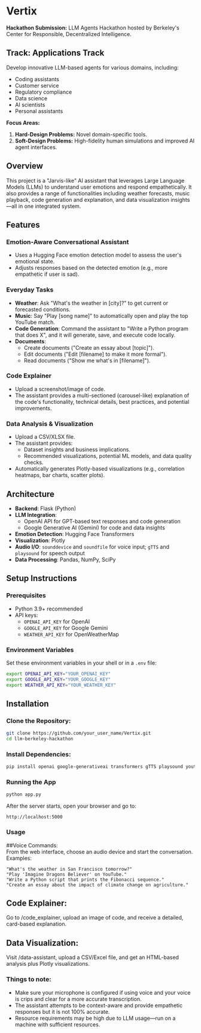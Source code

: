 # Vertix

**Hackathon Submission:** LLM Agents Hackathon hosted by Berkeley's Center for Responsible, Decentralized Intelligence. 

## Track: Applications Track

Develop innovative LLM-based agents for various domains, including:
- Coding assistants
- Customer service
- Regulatory compliance
- Data science
- AI scientists
- Personal assistants

**Focus Areas:**
1. **Hard-Design Problems:** Novel domain-specific tools.
2. **Soft-Design Problems:** High-fidelity human simulations and improved AI agent interfaces.
## Overview

This project is a "Jarvis-like" AI assistant that leverages Large Language Models (LLMs) to understand user emotions and respond empathetically. It also provides a range of functionalities including weather forecasts, music playback, code generation and explanation, and data visualization insights—all in one integrated system.

## Features

### Emotion-Aware Conversational Assistant
- Uses a Hugging Face emotion detection model to assess the user's emotional state.
- Adjusts responses based on the detected emotion (e.g., more empathetic if user is sad).

### Everyday Tasks
- **Weather**: Ask "What's the weather in [city]?" to get current or forecasted conditions.
- **Music**: Say "Play [song name]" to automatically open and play the top YouTube match.
- **Code Generation**: Command the assistant to "Write a Python program that does X", and it will generate, save, and execute code locally.
- **Documents**:  
  - Create documents ("Create an essay about [topic]").  
  - Edit documents ("Edit [filename] to make it more formal").  
  - Read documents ("Show me what's in [filename]").

### Code Explainer
- Upload a screenshot/image of code.
- The assistant provides a multi-sectioned (carousel-like) explanation of the code's functionality, technical details, best practices, and potential improvements.

### Data Analysis & Visualization
- Upload a CSV/XLSX file.
- The assistant provides:
  - Dataset insights and business implications.
  - Recommended visualizations, potential ML models, and data quality checks.
- Automatically generates Plotly-based visualizations (e.g., correlation heatmaps, bar charts, scatter plots).

## Architecture

- **Backend**: Flask (Python)
- **LLM Integration**:  
  - OpenAI API for GPT-based text responses and code generation  
  - Google Generative AI (Gemini) for code and data insights
- **Emotion Detection**: Hugging Face Transformers
- **Visualization**: Plotly
- **Audio I/O**: `sounddevice` and `soundfile` for voice input; `gTTS` and `playsound` for speech output
- **Data Processing**: Pandas, NumPy, SciPy

## Setup Instructions

### Prerequisites
- Python 3.9+ recommended
- API keys:
  - `OPENAI_API_KEY` for OpenAI
  - `GOOGLE_API_KEY` for Google Gemini
  - `WEATHER_API_KEY` for OpenWeatherMap

### Environment Variables
Set these environment variables in your shell or in a `.env` file:
```bash
export OPENAI_API_KEY="YOUR_OPENAI_KEY"
export GOOGLE_API_KEY="YOUR_GOOGLE_KEY"
export WEATHER_API_KEY="YOUR_WEATHER_KEY"
```
## Installation

### Clone the Repository:
```bash
git clone https://github.com/your_user_name/Vertix.git
cd llm-berkeley-hackathon
```
### Install Dependencies:  
```bash  
pip install openai google-generativeai transformers gTTS playsound youtube_search requests plotly pandas scipy flask sounddevice soundfile python-docx werkzeug  
```

### Running the App  
```bash  
python app.py
```
After the server starts, open your browser and go to:  
```
http://localhost:5000  
```

### Usage  
##Voice Commands:  
From the web interface, choose an audio device and start the conversation.  
Examples:  
```
"What's the weather in San Francisco tomorrow?"  
"Play 'Imagine Dragons Believer' on YouTube."  
"Write a Python script that prints the Fibonacci sequence."  
"Create an essay about the impact of climate change on agriculture."  
```

## Code Explainer:  
Go to /code_explainer, upload an image of code, and receive a detailed, card-based explanation.  

## Data Visualization:  
Visit /data-assistant, upload a CSV/Excel file, and get an HTML-based analysis plus Plotly visualizations.  

### Things to note:  
- Make sure your microphone is configured if using voice and your voice is crips and clear for a more accurate transcription. 
- The assistant attempts to be context-aware and provide empathetic responses but it is not 100% accurate. 
- Resource requirements may be high due to LLM usage—run on a machine with sufficient resources.
